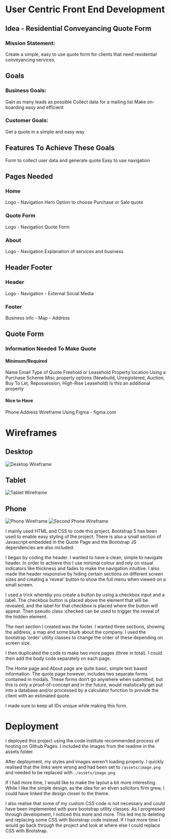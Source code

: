 # User Centric Front End Development

## Idea - Residential Conveyancing Quote Form

### Mission Statement:

Create a simple, easy to use quote form for clients that need residential conveyancing services. 

## Goals

### Business Goals:

Gain as many leads as possible
Collect data for a mailing list
Make on-boarding easy and efficient

### Customer Goals:

Get a quote in a simple and easy way

## Features To Achieve These Goals

Form to collect user data and generate quote
Easy to use navigation

## Pages Needed

### Home

Logo - Navigation
Hero
Option to choose Purchase or Sale quote

### Quote Form

Logo - Navigation
Quote Form

### About

Logo - Navigation
Explanation of services and business

## Header Footer

### Header

Logo - Navigation - External Social Media

### Footer

Business info - Map - Address

## Quote Form

### Information Needed To Make Quote

#### Minimum/Required

Name
Email
Type of Quote
Freehold or Leasehold
Property location
Using a Purchase Scheme
Misc property options (Newbuild, Unregistered, Auction, Buy To Let, Repossession, High-Rise Leasehold)
Is this an additional property

#### Nice to Have

Phone
Address
Wireframe
Using Figma - figma.com

# Wireframes

## Desktop

![Desktop Wireframe](/assets/images/desktop.png)

## Tablet

![Tablet Wireframe](/assets/images/tablet.png)

## Phone

![Phone Wireframe](/assets/images/phone1.png)
![Second Phone Wireframe](/assets/images/phone2.png)

I mainly used HTML and CSS to code this project. Bootstrap 5 has been used to enable easy styling of the project. There is also a small section of Javascript embedded in the Quote Page and the Bootstrap JS dependencies are also included.

I began by coding the header. I wanted to have a clean, simple to navigate header. In order to achieve this I use minimal colour and rely on visual indicators like thickness and fades to make the navigation intuitive. I also made the header responsive by hiding certain sections on different screen sizes and creating a ‘reveal’ button to show the full menu when viewed on a small screen.

I used a trick whereby you create a button by using a checkbox input and a label. The checkbox button is placed above the element that will be revealed, and the label for that checkbox is placed where the button will appear. Then pseudo class :checked can be used to trigger the reveal of the hidden element.

The next section I created was the footer. I wanted three sections, showing the address, a map and some blurb about the company. I used the bootstrap ‘order’ utility classes to change the order of these depending on screen size.

I then duplicated the code to make two more pages (three in total). I could then add the body code separately on each page.

The Home page and About page are quite basic, simple text based information. The quote page however, includes two separate forms contained in modals. These forms don’t go anywhere when submitted, but this is only a proof-of-concept and in the future, would realistically get put into a database and/or processed by a calculator function to provide the client with an estimated quote.

I made sure to keep all IDs unique while making this form.

# Deployment

I deployed this project using the code institute recommended process of hosting on Github Pages. I included the images from the readme in the assets folder.

After deployment, my styles and images weren't loading properly. I quickly realised that the links were wrong and had been set to `/assets/image.png` and needed to be replaced with `./assets/image.png`

If I had more time, I would like to make the layout a bit more interesting. While I like the simple design, as the idea for an elven solicitors firm grew, I could have linked the design closer to the theme.

I also realise that some of my custom CSS code is not necessary and could have been implemented with pure bootstrap utility classes. As I progressed through development, I noticed this more and more. This led me to deleting and replacing some CSS with Bootstrap code instead. If I had more time I would go back through the project and look at where else I could replace CSS with Bootstrap.